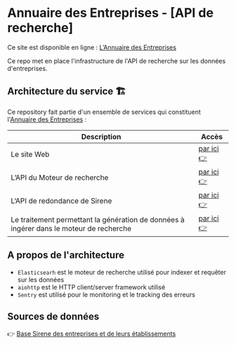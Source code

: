 # Annuaire des Entreprises - [API de recherche]

Ce site est disponible en ligne : [L’Annuaire des Entreprises](https://annuaire-entreprises.data.gouv.fr)

Ce repo met en place l'infrastructure de l'API de recherche sur les données d'entreprises.

## Architecture du service 🏗

Ce repository fait partie d'un ensemble de services qui constituent l'[Annuaire des Entreprises](https://annuaire-entreprises.data.gouv.fr) :

| Description | Accès |
|-|-|
|Le site Web | [par ici 👉](https://github.com/etalab/annuaire-entreprises-site) |
|L’API du Moteur de recherche | [par ici 👉](https://github.com/etalab/annuaire-entreprises-search-api) |
|L‘API de redondance de Sirene | [par ici 👉](https://github.com/etalab/annuaire-entreprises-sirene-api) |
|Le traitement permettant la génération de données à ingérer dans le moteur de recherche | [par ici 👉](https://github.com/etalab/annuaire-entreprises-search-infra) |

## A propos de l'architecture

* `Elasticsearh` est le moteur de recherche utilisé pour indexer et requêter sur les données
* `aiohttp` est le HTTP client/server framework utilisé
* `Sentry` est utilisé pour le monitoring et le tracking des erreurs

## Sources de données

👉 [Base Sirene des entreprises et de leurs établissements](https://www.data.gouv.fr/fr/datasets/base-sirene-des-entreprises-et-de-leurs-etablissements-siren-siret/)
